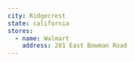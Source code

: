 ```yaml
---
city: Ridgecrest
state: california
stores:
  - name: Walmart
    address: 201 East Bowman Road
---
```

